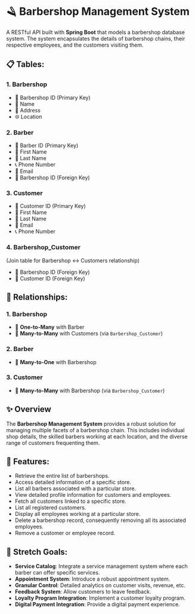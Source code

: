 # 🪒 Barbershop Management System

A RESTful API built with **Spring Boot** that models a barbershop database system. The system encapsulates the details of barbershop chains, their respective employees, and the customers visiting them.

## 📋 Tables:

### 1. **Barbershop**
   - 🔑 Barbershop ID (Primary Key)
   - 🏢 Name
   - 📍 Address
   - 🌐 Location

### 2. **Barber**
   - 🔑 Barber ID (Primary Key)
   - 👤 First Name
   - 👤 Last Name
   - 📞 Phone Number
   - 📧 Email
   - 🏢 Barbershop ID (Foreign Key)

### 3. **Customer**
   - 🔑 Customer ID (Primary Key)
   - 👤 First Name
   - 👤 Last Name
   - 📧 Email
   - 📞 Phone Number

### 4. **Barbershop_Customer** 
   (Join table for Barbershop <-> Customers relationship)
   - 🏢 Barbershop ID (Foreign Key)
   - 👤 Customer ID (Foreign Key)

## 💼 Relationships:

### 1. **Barbershop**
   - 🔗 **One-to-Many** with Barber
   - 🔗 **Many-to-Many** with Customers (via `Barbershop_Customer`)

### 2. **Barber**
   - 🔗 **Many-to-One** with Barbershop

### 3. **Customer**
   - 🔗 **Many-to-Many** with Barbershop (via `Barbershop_Customer`)

## ✨ Overview

The **Barbershop Management System** provides a robust solution for managing multiple facets of a barbershop chain. This includes individual shop details, the skilled barbers working at each location, and the diverse range of customers frequenting them.

## 🚀 Features:

- Retrieve the entire list of barbershops.
- Access detailed information of a specific store.
- List all barbers associated with a particular store.
- View detailed profile information for customers and employees.
- Fetch all customers linked to a specific store.
- List all registered customers.
- Display all employees working at a particular store.
- Delete a barbershop record, consequently removing all its associated employees.
- Remove a customer or employee record.

## 🎯 Stretch Goals:

- **Service Catalog**: Integrate a service management system where each barber can offer specific services.
- **Appointment System**: Introduce a robust appointment system.
- **Granular Control**: Detailed analytics on customer visits, revenue, etc.
- **Feedback System**: Allow customers to leave feedback.
- **Loyalty Program Integration**: Implement a customer loyalty program.
- **Digital Payment Integration**: Provide a digital payment experience.

